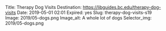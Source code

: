 Title: Therapy Dog Visits
Destination: https://libguides.bc.edu/therapy-dog-visits
Date: 2019-05-01 02:01
Expired: yes
Slug: therapy-dog-visits-s19
Image: 2019/05-dogs.png
Image_alt: A whole lot of dogs 
Selector_img: 2019/05-dogs.png